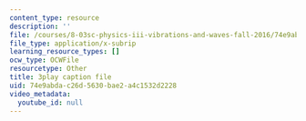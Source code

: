 ```yaml
---
content_type: resource
description: ''
file: /courses/8-03sc-physics-iii-vibrations-and-waves-fall-2016/74e9abdac26d5630bae2a4c1532d2228_I0YACDaY-ww.vtt
file_type: application/x-subrip
learning_resource_types: []
ocw_type: OCWFile
resourcetype: Other
title: 3play caption file
uid: 74e9abda-c26d-5630-bae2-a4c1532d2228
video_metadata:
  youtube_id: null
---
```

